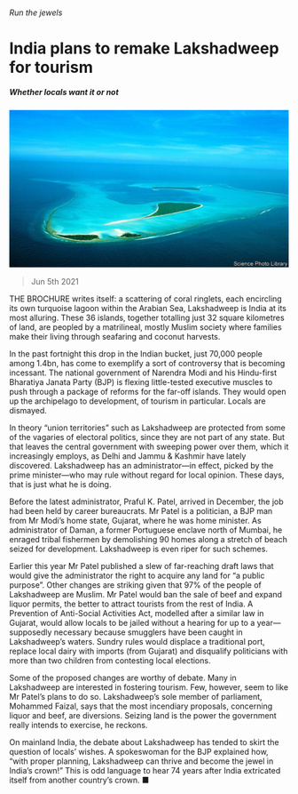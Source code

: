 ###### Run the jewels

# India plans to remake Lakshadweep for tourism 

##### Whether locals want it or not 

![image](images/20210605_ASP003_0.jpg) 

> Jun 5th 2021 

THE BROCHURE writes itself: a scattering of coral ringlets, each encircling its own turquoise lagoon within the Arabian Sea, Lakshadweep is India at its most alluring. These 36 islands, together totalling just 32 square kilometres of land, are peopled by a matrilineal, mostly Muslim society where families make their living through seafaring and coconut harvests.

In the past fortnight this drop in the Indian bucket, just 70,000 people among 1.4bn, has come to exemplify a sort of controversy that is becoming incessant. The national government of Narendra Modi and his Hindu-first Bharatiya Janata Party (BJP) is flexing little-tested executive muscles to push through a package of reforms for the far-off islands. They would open up the archipelago to development, of tourism in particular. Locals are dismayed.


In theory “union territories” such as Lakshadweep are protected from some of the vagaries of electoral politics, since they are not part of any state. But that leaves the central government with sweeping power over them, which it increasingly employs, as Delhi and Jammu &amp; Kashmir have lately discovered. Lakshadweep has an administrator—in effect, picked by the prime minister—who may rule without regard for local opinion. These days, that is just what he is doing.

Before the latest administrator, Praful K. Patel, arrived in December, the job had been held by career bureaucrats. Mr Patel is a politician, a BJP man from Mr Modi’s home state, Gujarat, where he was home minister. As administrator of Daman, a former Portuguese enclave north of Mumbai, he enraged tribal fishermen by demolishing 90 homes along a stretch of beach seized for development. Lakshadweep is even riper for such schemes.

Earlier this year Mr Patel published a slew of far-reaching draft laws that would give the administrator the right to acquire any land for “a public purpose”. Other changes are striking given that 97% of the people of Lakshadweep are Muslim. Mr Patel would ban the sale of beef and expand liquor permits, the better to attract tourists from the rest of India. A Prevention of Anti-Social Activities Act, modelled after a similar law in Gujarat, would allow locals to be jailed without a hearing for up to a year—supposedly necessary because smugglers have been caught in Lakshadweep’s waters. Sundry rules would displace a traditional port, replace local dairy with imports (from Gujarat) and disqualify politicians with more than two children from contesting local elections.

Some of the proposed changes are worthy of debate. Many in Lakshadweep are interested in fostering tourism. Few, however, seem to like Mr Patel’s plans to do so. Lakshadweep’s sole member of parliament, Mohammed Faizal, says that the most incendiary proposals, concerning liquor and beef, are diversions. Seizing land is the power the government really intends to exercise, he reckons.

On mainland India, the debate about Lakshadweep has tended to skirt the question of locals’ wishes. A spokeswoman for the BJP explained how, “with proper planning, Lakshadweep can thrive and become the jewel in India’s crown!” This is odd language to hear 74 years after India extricated itself from another country’s crown. ■

